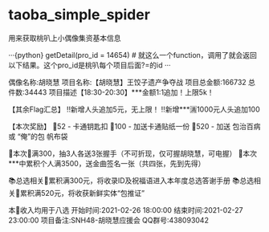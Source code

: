 # taoba_simple_spider
用来获取桃叭上小偶像集资基本信息

···{python}
getDetail(pro_id = 14654) # 就这么一个function，调用了就会返回以下结果。这个pro_id是桃叭每个项目后面?=的id
···

偶像名称:胡晓慧
项目名称:【胡晓慧】王饺子遗产争夺战
项目总金额:166732		总件数:34443
项目描述【18:30-20:30】***金额1:1追加！上限5k！ 
 
【其余Flag汇总】 
‼️新增人头追加5元，无上限！ 
‼️新增***🈵️1000元人头追加100 
 
【本次奖励】 
🍊52 - 卡通钥匙扣 
🍊100 - 加送卡通贴纸一份 
🍊520 - 加送 包治百病 或 “俺”的包 帆布袋 
 
🎁本次🍊满300，抽3人各送3张握手（不可折现，仅可握胡晓慧，可电握） 
🎁本次***中累积个人满3500，送金曲签名一张（共四张，先到先得） 
 
📚总选相关🍊累积满300元，将收录ID及祝福语进入本年度总选答谢手册 
📚总选相关🍊累积满520元，将收获新鲜实体“包推证” 
 
本🍊收入均用于八选
开始时间:2021-02-26 18:00:00
结束时间:2021-02-27 23:00:00
项目备注:SNH48-胡晓慧应援会  QQ群号:438093042
